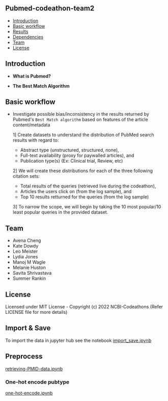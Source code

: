 ## Pubmed-codeathon-team2

- [Introduction](#Introduction)
- [Basic workflow](#Basic-workflow)
- [Results](#Results)
- [Dependencies]((#Dependencies))
- [Team](#Team)
- [License](#License)

## Introduction

- **What is Pubmed?**

- **The Best Match Algorithm**

## Basic workflow

- Investigate possible bias/inconsistency in the results returned by Pubmed's `Best Match algorithm` based on features of the article content/metadata

    1] Create datasets to understand the distribution of PubMed search results with regard to:
    * Abstract type (unstructured, structured, none), 
    * Full-text availability (proxy for paywalled articles), and 
    * Publication type(s) (Ex: Clinical trial, Review, etc)

    2] We will create these distributions for each of the three following citation sets: 
    * Total results of the queries (retrieved live during the codeathon), 
    * Articles the users click on (from the log sample), and 
    * Top 10 results retturned for the queries (from the log sample)

    3] To narrow the scope, we will begin by taking the 10 most popular/10 least popular queries in the provided dataset.

## Team 
- Avena Cheng
- Kate Dowdy
- Leo Meister
- Lydia Jones
- Manoj M Wagle
- Melanie Huston
- Savita Shrivastava
- Summer Rankin

## License
Licensed under MIT License - Copyright (c) 2022 NCBI-Codeathons (Refer LICENSE file for more details)

## Import & Save
To import the data in jupyter hub see the notebook [import_save.ipynb](import_save.ipynb)

## Preprocess
[retrieving-PMID-data.ipynb](retrieving-PMID-data.ipynb)

### One-hot encode pubtype
[one-hot-encode.ipynb](one-hot-encode.ipynb)

